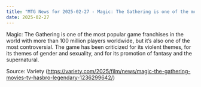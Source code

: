 ```yaml
---
title: "MTG News for 2025-02-27 - Magic: The Gathering is one of the most popular ga..."
date: 2025-02-27
---
```


Magic: The Gathering is one of the most popular game franchises in the world with more than 100 million players worldwide, but it’s also one of the most controversial. The game has been criticized for its violent themes, for its themes of gender and sexuality, and for its promotion of fantasy and the supernatural.

Source: Variety (https://variety.com/2025/film/news/magic-the-gathering-movies-tv-hasbro-legendary-1236299642/)
